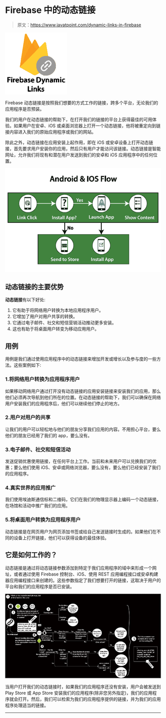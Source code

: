 # Firebase 中的动态链接

> 原文：<https://www.javatpoint.com/dynamic-links-in-firebase>

![Dynamic Links in Firebase](img/347af6e9f7bd6f2108ee536de9be57a6.png)

Firebase 动态链接是按照我们想要的方式工作的链接，跨多个平台，无论我们的应用程序是否预装。

我们的用户在动态链接的帮助下，在打开我们的链接的平台上获得最佳的可用体验。如果用户在安卓、iOS 或桌面浏览器上打开一个动态链接，他将被重定向到链接内容进入我们的原始应用程序或我们的网站。

除此之外，动态链接在应用安装上起作用，即在 iOS 或安卓设备上打开动态链接，首先要求用户安装你的应用，然后只有用户才能访问该链接。动态链接是智能网址，允许我们将现有和潜在用户发送到我们的安卓和 iOS 应用程序中的任何位置。

![Dynamic Links in Firebase](img/0c5f3086b8b87e78eacd6edc4bc98ab3.png)

## 动态链接的主要优势

**动态链接**有以下好处:

1.  它有助于将网络用户转换为本地应用程序用户。
2.  它增加了用户对用户共享的转换。
3.  它通过电子邮件、社交和短信营销活动推动更多安装。
4.  这也有助于将桌面用户转变为移动应用用户。

## 用例

用例是我们通过使用应用程序中的动态链接来增加开发或增长以及参与度的一些方法。这些案例如下:

### 1.将网络用户转换为应用程序用户

如果移动网络用户通过打开没有动态链接的应用安装链接来安装我们的应用，那么他们必须再次导航到他们所在的位置。在动态链接的帮助下，我们可以确保在网络用户安装我们的应用程序后，他们可以继续他们停止的地方。

### 2.用户对用户的共享

让我们的用户可以轻松地与他们的朋友分享我们应用的内容。不用担心平台，要么他们的朋友已经用了我们的 app，要么没有。

### 3.电子邮件、社交和短信活动

发送促销优惠使用链接，在任何平台上工作。当前和未来用户可以兑换我们的优惠；要么他们使用 iOS、安卓或网络浏览器，要么没有，要么他们已经安装了我们的应用程序。

### 4.真实世界的应用推广

我们使用埃迪斯通信标和二维码，它们在我们的物理显示器上编码一个动态链接，在场馆和活动中推广我们的应用。

### 5.将桌面用户转换为应用程序用户

动态链接是在网页用户为网页添加书签或给自己发送链接时生成的。如果他们在不同的设备上打开链接，他们可以获得设备的最佳体验。

## 它是如何工作的？

动态链接是通过将动态链接参数添加到特定于我们应用程序的域中来形成一个网址，或者通过使用 Firebase 控制台、iOS、使用 REST 应用编程接口或安卓构建器应用编程接口来创建的。这些参数指定了我们想要打开的链接，这取决于用户的平台和我们的应用程序是否已安装。

![Dynamic Links in Firebase](img/62c7fd9fdaf65ca59640d7a91391b23a.png)

当用户打开我们的动态链接时，如果我们的应用程序还没有安装，用户会被发送到 Play Store 或 App Store 安装我们的应用程序(除非您另外指定)，我们的应用程序就会打开。然后，我们可以检索为我们的应用程序提供的链接，并为我们的应用程序处理适当的链接。

* * *